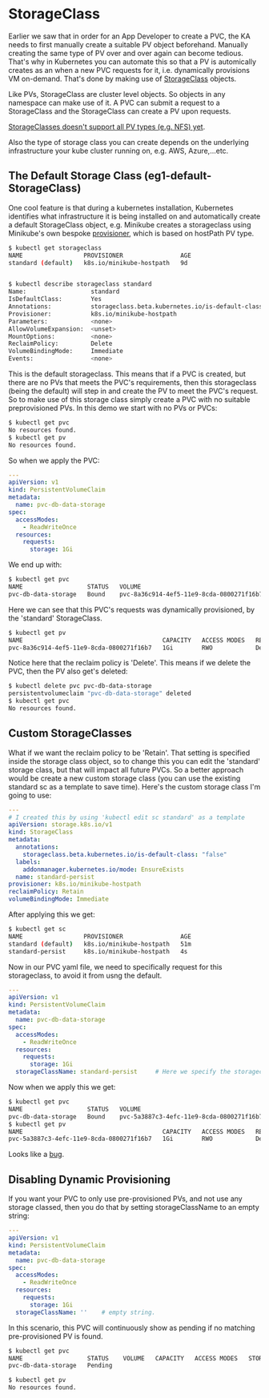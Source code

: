 # StorageClass

Earlier we saw that in order for an App Developer to create a PVC, the KA needs to first manually create a suitable PV object beforehand. Manually creating the same type of PV over and over again can become tedious. That's why in Kubernetes you can automate this so that a PV is automically creates as an when a new PVC requests for it, i.e. dynamically provisions VM on-demand. That's done by making use of [StorageClass](https://kubernetes.io/docs/concepts/storage/storage-classes/) objects.

Like PVs, StorageClass are cluster level objects. So objects in any namespace can make use of it. A PVC can submit a request to a StorageClass and the StorageClass can create a PV upon requests.

[StorageClasses doesn't support all PV types (e.g. NFS) yet](https://kubernetes.io/docs/concepts/storage/storage-classes/#provisioner).

Also the type of storage class you can create depends on the underlying infrastructure your kube cluster running on, e.g. AWS, Azure,...etc.

## The Default Storage Class (eg1-default-StorageClass)

One cool feature is that during a kubernetes installation, Kubernetes identifies what infrastructure it is being installed on and automatically create a default StorageClass object, e.g. Minikube creates a storageclass using Minikube's own bespoke [provisioner](https://kubernetes.io/docs/concepts/storage/storage-classes/#provisioner), which is based on hostPath PV type.


```bash
$ kubectl get storageclass
NAME                 PROVISIONER                AGE
standard (default)   k8s.io/minikube-hostpath   9d


$ kubectl describe storageclass standard
Name:                  standard
IsDefaultClass:        Yes
Annotations:           storageclass.beta.kubernetes.io/is-default-class=true
Provisioner:           k8s.io/minikube-hostpath
Parameters:            <none>
AllowVolumeExpansion:  <unset>
MountOptions:          <none>
ReclaimPolicy:         Delete
VolumeBindingMode:     Immediate
Events:                <none>
```

This is the default storageclass. This means that if a PVC is created, but there are no PVs that meets the PVC's requirements, then this storageclass (being the default) will step in and create the PV to meet the PVC's request. So to make use of this storage class simply create a PVC with no suitable preprovisioned PVs. In this demo we start with no PVs or PVCs:

```bash
$ kubectl get pvc
No resources found.
$ kubectl get pv
No resources found.
```

So when we apply the PVC:

```yaml
---
apiVersion: v1
kind: PersistentVolumeClaim
metadata:
  name: pvc-db-data-storage
spec:
  accessModes:
    - ReadWriteOnce
  resources:
    requests:
      storage: 1Gi
```

We end up with:

```bash
$ kubectl get pvc
NAME                  STATUS   VOLUME                                     CAPACITY   ACCESS MODES   STORAGECLASS   AGE
pvc-db-data-storage   Bound    pvc-8a36c914-4ef5-11e9-8cda-0800271f16b7   1Gi        RWO            standard       3s
```

Here we can see that this PVC's requests was dynamically provisioned, by the 'standard' StorageClass.

```bash
$ kubectl get pv
NAME                                       CAPACITY   ACCESS MODES   RECLAIM POLICY   STATUS   CLAIM                         STORAGECLASS   REASON   AGE
pvc-8a36c914-4ef5-11e9-8cda-0800271f16b7   1Gi        RWO            Delete           Bound    default/pvc-db-data-storage   standard                4m32s
```

Notice here that the reclaim policy is 'Delete'. This means if we delete the PVC, then the PV also get's deleted:


```bash
$ kubectl delete pvc pvc-db-data-storage
persistentvolumeclaim "pvc-db-data-storage" deleted
$ kubectl get pvc
No resources found.
```


## Custom StorageClasses

What if we want the reclaim policy to be 'Retain'. That setting is specified inside the storage class object, so to change this you can edit the 'standard' storage class, but that will impact all future PVCs. So a better approach would be create a new custom storage class (you can use the existing standard sc as a template to save time). Here's the custom storage class I'm going to use:

```yaml
---
# I created this by using 'kubectl edit sc standard' as a template
apiVersion: storage.k8s.io/v1
kind: StorageClass
metadata:
  annotations:
    storageclass.beta.kubernetes.io/is-default-class: "false"
  labels:
    addonmanager.kubernetes.io/mode: EnsureExists
  name: standard-persist
provisioner: k8s.io/minikube-hostpath
reclaimPolicy: Retain
volumeBindingMode: Immediate

```

After applying this we get:

```bash
$ kubectl get sc
NAME                 PROVISIONER                AGE
standard (default)   k8s.io/minikube-hostpath   51m
standard-persist     k8s.io/minikube-hostpath   4s
```

Now in our PVC yaml file, we need to specifically request for this storageclass, to avoid it from usng the default. 


```yaml
---
apiVersion: v1
kind: PersistentVolumeClaim
metadata:
  name: pvc-db-data-storage
spec:
  accessModes:
    - ReadWriteOnce
  resources:
    requests:
      storage: 1Gi
  storageClassName: standard-persist     # Here we specify the storageclass to use, if no suitable preprovisioned PVs are available
```

Now when we apply this we get:


```bash
$ kubectl get pvc
NAME                  STATUS   VOLUME                                     CAPACITY   ACCESS MODES   STORAGECLASS       AGE
pvc-db-data-storage   Bound    pvc-5a3887c3-4efc-11e9-8cda-0800271f16b7   1Gi        RWO            standard-persist   6m46s
$ kubectl get pv
NAME                                       CAPACITY   ACCESS MODES   RECLAIM POLICY   STATUS   CLAIM                         STORAGECLASS       REASON   AGE
pvc-5a3887c3-4efc-11e9-8cda-0800271f16b7   1Gi        RWO            Delete           Bound    default/pvc-db-data-storage   standard-persist            6m48s
```

Looks like a [bug](https://github.com/kubernetes/minikube/issues/3955).


## Disabling Dynamic Provisioning

If you want your PVC to only use pre-provisioned PVs, and not use any storage classed, then you do that by setting storageClassName to an empty string:

```yaml
---
apiVersion: v1
kind: PersistentVolumeClaim
metadata:
  name: pvc-db-data-storage
spec:
  accessModes:
    - ReadWriteOnce
  resources:
    requests:
      storage: 1Gi
  storageClassName: ''    # empty string.
```

In this scenario, this PVC will continuously show as pending if no matching pre-provisioned PV is found.

```bash
$ kubectl get pvc
NAME                  STATUS    VOLUME   CAPACITY   ACCESS MODES   STORAGECLASS   AGE
pvc-db-data-storage   Pending                                                     100s

$ kubectl get pv
No resources found.
```









